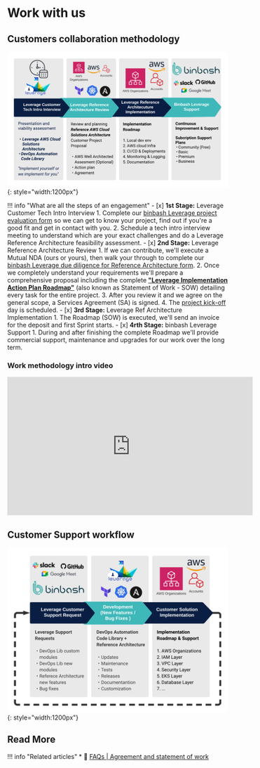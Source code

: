 # Work with us

## Customers collaboration methodology  

![leverage-worflow](/assets/images/diagrams/ref-architecture-collab-methodology.png "Leverage"){: style="width:1200px"}

!!! info "What are all the steps of an engagement"
    - [x] **1st Stage:** Leverage Customer Tech Intro Interview
        1. Complete our [binbash Leverage project evaluation form](https://docs.google.com/forms/d/e/1FAIpQLScgYmguLk5lDgrDa7HEt8hZFsRKncCf0XMezbDRsXt4mixg4Q/viewform?usp=sf_link) 
       so we can get to know your project, find out if you're a good fit and get in contact with you. 
        2. Schedule a tech intro interview meeting to understand which are your exact challenges and do a Leverage
       Reference Architecture feasibility assessment.
    - [x] **2nd Stage:** Leverage Reference Architecture Review
        1. If we can contribute, we'll execute a Mutual NDA (ours or yours), then walk your through to complete our
        [binbash Leverage due diligence for Reference Architecture form](https://docs.google.com/forms/d/e/1FAIpQLSf4wfZI54v9yWmQBq53NPQVvipBCKHiBvAz4A0as6_mdeeGDQ/viewform?usp=sf_link).
        2. Once we completely understand your requirements we'll prepare a comprehensive proposal including the complete
       [**"Leverage Implementation Action Plan Roadmap"**](./faqs/#assignments-and-delivery) (also known as Statement 
       of Work - SOW) detailing every task for the entire project. 
        3.  After you review it and we agree on the general scope, a Services Agreement (SA) is signed.
        4. The [project kick-off](./faqs/#project-kick-off) day is scheduled. 
    - [x] **3rd Stage:** Leverage Ref Architecture Implementation 
        1. The Roadmap (SOW) is executed, we'll send an invoice for the deposit and first Sprint starts.
    - [x] **4rth Stage:** binbash Leverage Support
        1. During and after finishing the complete Roadmap we'll provide commercial support, maintenance
           and upgrades for our work over the long term.
       
### Work methodology intro video
<iframe width="560" height="315" src="https://www.youtube.com/embed/Fl-t9Acr6o8" title="YouTube video player" frameborder="0" allow="accelerometer; autoplay; clipboard-write; encrypted-media; gyroscope; picture-in-picture" allowfullscreen></iframe>

## Customer Support workflow  
![leverage-support](/assets/images/diagrams/ref-architecture-support.png "Leverage"){: style="width:1200px"}

## Read More

!!! info "Related articles"
    * :ledger: [FAQs | Agreement and statement of work](./faqs/#agreement-and-statement-of-work)
